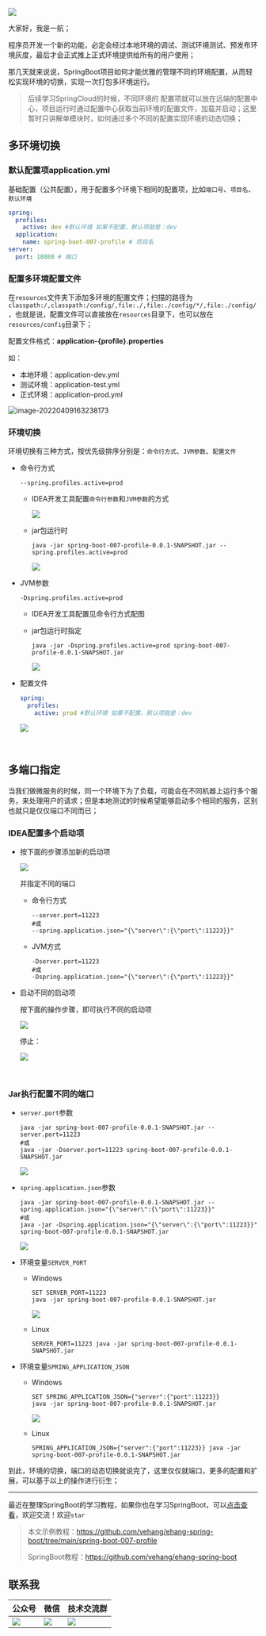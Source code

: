 ![](https://cdn.jsdelivr.net/gh/mbb2100/picgo_imgs/image-20220409184554560.png)

大家好，我是一航；

程序员开发一个新的功能，必定会经过本地环境的调试、测试环境测试、预发布环境灰度，最后才会正式推上正式环境提供给所有的用户使用；

那几天就来说说，SpringBoot项目如何才能优雅的管理不同的环境配置，从而轻松实现环境的切换，实现一次打包多环境运行。

> 后续学习SpringCloud的时候，不同环境的 配置项就可以放在远端的配置中心，项目运行时通过配置中心获取当前环境的配置文件，加载并启动；这里暂时只讲解单模块时，如何通过多个不同的配置实现环境的动态切换；



## 多环境切换

### 默认配置项application.yml

基础配置（公共配置），用于配置多个环境下相同的配置项，比如`端口号`、`项目名`、`默认环境`

```yml
spring:
  profiles:
    active: dev #默认环境 如果不配置，默认项就是：dev
  application:
    name: spring-boot-007-profile # 项目名
server:
  port: 18088 # 端口
```

### 配置多环境配置文件

在`resources`文件夹下添加多环境的配置文件；扫描的路径为`classpath:/,classpath:/config/,file:./,file:./config/*/,file:./config/`，也就是说，配置文件可以直接放在`resources`目录下，也可以放在`resources/config`目录下；

配置文件格式：**application-{profile}.properties**

如：

- 本地环境：application-dev.yml
- 测试环境：application-test.yml
- 正式环境：application-prod.yml

![image-20220409163238173](https://cdn.jsdelivr.net/gh/mbb2100/picgo_imgs/image-20220409163238173.png)



### 环境切换

环境切换有三种方式，按优先级排序分别是：`命令行方式`、`JVM参数`、`配置文件`

- 命令行方式

  ```shell
  --spring.profiles.active=prod
  ```

  - IDEA开发工具配置`命令行参数`和`JVM参数`的方式

    ![](https://cdn.jsdelivr.net/gh/mbb2100/picgo_imgs/image-20220409165723900.png)

  - jar包运行时

    ```shell
    java -jar spring-boot-007-profile-0.0.1-SNAPSHOT.jar --spring.profiles.active=prod
    ```

    ![](https://cdn.jsdelivr.net/gh/mbb2100/picgo_imgs/image-20220409170811498.png)

- JVM参数

  ```shell
  -Dspring.profiles.active=prod
  ```

  - IDEA开发工具配置见命令行方式配图

  - jar包运行时指定

    ```shell
    java -jar -Dspring.profiles.active=prod spring-boot-007-profile-0.0.1-SNAPSHOT.jar
    ```

    ![](https://cdn.jsdelivr.net/gh/mbb2100/picgo_imgs/image-20220409170930850.png)

- 配置文件

  ```yml
  spring:
    profiles:
      active: prod #默认环境 如果不配置，默认项就是：dev
  ```
  
  ![](https://cdn.jsdelivr.net/gh/mbb2100/picgo_imgs/image-20220409171105590.png)

​		

  

## 多端口指定

当我们做微服务的时候，同一个环境下为了负载，可能会在不同机器上运行多个服务，来处理用户的请求；但是本地测试的时候希望能够启动多个相同的服务，区别也就只是仅仅端口不同而已；

### IDEA配置多个启动项

- 按下面的步骤添加新的启动项

  ![](https://cdn.jsdelivr.net/gh/mbb2100/picgo_imgs/image-20220409173801978.png)

  并指定不同的端口

  - 命令行方式

    ```shell
    --server.port=11223
    #或
    --spring.application.json="{\"server\":{\"port\":11223}}"
    ```

  - JVM方式

    ```shell
    -Dserver.port=11223
    #或
    -Dspring.application.json="{\"server\":{\"port\":11223}}"
    ```

- 启动不同的启动项

  按下面的操作步骤，即可执行不同的启动项

  ![](https://cdn.jsdelivr.net/gh/mbb2100/picgo_imgs/image-20220409174753654.png)

  停止：

  ![](https://cdn.jsdelivr.net/gh/mbb2100/picgo_imgs/image-20220409175344949.png)

​    

### Jar执行配置不同的端口

- `server.port`参数

  ```shell
  java -jar spring-boot-007-profile-0.0.1-SNAPSHOT.jar --server.port=11223
  #或
  java -jar -Dserver.port=11223 spring-boot-007-profile-0.0.1-SNAPSHOT.jar
  ```

  ![](https://cdn.jsdelivr.net/gh/mbb2100/picgo_imgs/image-20220409175910997.png)

- `spring.application.json`参数

  ```shell
  java -jar spring-boot-007-profile-0.0.1-SNAPSHOT.jar --spring.application.json="{\"server\":{\"port\":11223}}"
  #或
  java -jar -Dspring.application.json="{\"server\":{\"port\":11223}}" spring-boot-007-profile-0.0.1-SNAPSHOT.jar
  ```

  ![](https://cdn.jsdelivr.net/gh/mbb2100/picgo_imgs/image-20220409183232677.png)

- 环境变量`SERVER_PORT`

  - Windows

    ```shell
    SET SERVER_PORT=11223
    java -jar spring-boot-007-profile-0.0.1-SNAPSHOT.jar
    ```

    ![](https://cdn.jsdelivr.net/gh/mbb2100/picgo_imgs/image-20220409182357362.png)

  - Linux

    ```shell
    SERVER_PORT=11223 java -jar spring-boot-007-profile-0.0.1-SNAPSHOT.jar
    ```

- 环境变量`SPRING_APPLICATION_JSON`

  - Windows

    ```shell
    SET SPRING_APPLICATION_JSON={"server":{"port":11223}}
    java -jar spring-boot-007-profile-0.0.1-SNAPSHOT.jar
    ```

    ![](https://cdn.jsdelivr.net/gh/mbb2100/picgo_imgs/image-20220409182834924.png)

  - Linux

    ```shell
    SPRING_APPLICATION_JSON={"server":{"port":11223}} java -jar spring-boot-007-profile-0.0.1-SNAPSHOT.jar
    ```

    


到此，环境的切换，端口的动态切换就说完了，这里仅仅就端口，更多的配置和扩展，可以基于以上的操作进行衍生；



---

最近在整理SpringBoot的学习教程，如果你也在学习SpringBoot，可以[点击查看](https://github.com/vehang/ehang-spring-boot)，欢迎交流！欢迎`star`

> 本文示例教程：https://github.com/vehang/ehang-spring-boot/tree/main/spring-boot-007-profile
>
> SpringBoot教程：https://github.com/vehang/ehang-spring-boot

## 联系我

| 公众号                                                       | 微信                                                         | 技术交流群                                                   |
| ------------------------------------------------------------ | ------------------------------------------------------------ | ------------------------------------------------------------ |
| ![](https://cdn.jsdelivr.net/gh/mbb2100/picgo_imgs/gzh_px_2022-03-21+23_04_24.png) | ![](https://cdn.jsdelivr.net/gh/mbb2100/picgo_imgs/wechat_px_2022-03-21+23_05_51.jpeg) | ![](https://cdn.jsdelivr.net/gh/mbb2100/picgo_imgs/group_px_2022-03-21+23_07_35.jpeg) |
